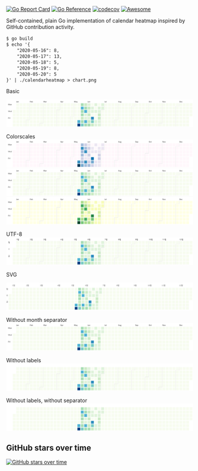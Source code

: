 [![Go Report Card](https://goreportcard.com/badge/github.com/nikolaydubina/calendarheatmap)](https://goreportcard.com/report/github.com/nikolaydubina/calendarheatmap)
[![Go Reference](https://pkg.go.dev/badge/github.com/nikolaydubina/calendarheatmap/charts.svg)](https://pkg.go.dev/github.com/nikolaydubina/calendarheatmap/charts)
[![codecov](https://codecov.io/gh/nikolaydubina/calendarheatmap/branch/master/graph/badge.svg)](https://codecov.io/gh/nikolaydubina/calendarheatmap)
[![Awesome](https://cdn.rawgit.com/sindresorhus/awesome/d7305f38d29fed78fa85652e3a63e154dd8e8829/media/badge.svg)](https://github.com/sindresorhus/awesome)

Self-contained, plain Go implementation of calendar heatmap inspired by GitHub contribution activity.

```
$ go build
$ echo '{
    "2020-05-16": 8,
    "2020-05-17": 13,
    "2020-05-18": 5,
    "2020-05-19": 8,
    "2020-05-20": 5
}' | ./calendarheatmap > chart.png
```

Basic

![basic](docs/basic.png)

Colorscales
![col1](docs/colorscale-1.png)
![col2](docs/colorscale-2.png)
![col2](docs/colorscale-3.png)

UTF-8
![col1](docs/korean.png)

SVG


![svg](docs/korean.svg)



Without month separator
![nosep](docs/noseparator.png)

Without labels
![nolab](docs/nolabels.png)

Without labels, without separator
![nosep_nolab](docs/noseparator_nolabels.png)


## GitHub stars over time

[![GitHub stars over time](https://starchart.cc/nikolaydubina/calendarheatmap.svg)](https://starchart.cc/nikolaydubina/calendarheatmap)
